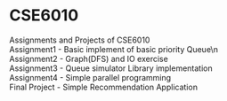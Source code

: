 # CSE6010
Assignments and Projects of CSE6010   
Assignment1 - Basic implement of basic priority Queue\n   
Assignment2 - Graph(DFS) and IO exercise    
Assignment3 - Queue simulator Library implementation    
Assignment4 - Simple parallel programming    
Final Project - Simple Recommendation Application    
